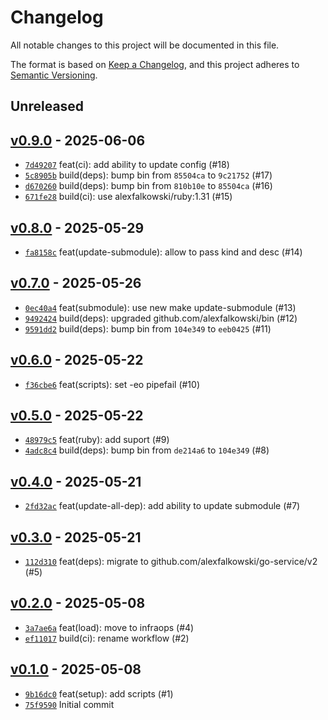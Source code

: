 # Changelog

All notable changes to this project will be documented in this file.

The format is based on [Keep a Changelog](https://keepachangelog.com/en/1.0.0/), and this project adheres to [Semantic Versioning](https://semver.org/spec/v2.0.0.html).

## Unreleased

## [v0.9.0](https://github.com/alexfalkowski/scripts/releases/tag/v0.9.0) - 2025-06-06

- [`7d49207`](https://github.com/alexfalkowski/scripts/commit/7d492073eb7c72aea9e954cba3ff867d75e2a9fb) feat(ci): add ability to update config (#18)
- [`5c8905b`](https://github.com/alexfalkowski/scripts/commit/5c8905b28880152e98888a78735875d2f8b42675) build(deps): bump bin from `85504ca` to `9c21752` (#17)
- [`d670260`](https://github.com/alexfalkowski/scripts/commit/d670260b5e1546e2908a33d5aec1e9efbab786d6) build(deps): bump bin from `810b10e` to `85504ca` (#16)
- [`671fe28`](https://github.com/alexfalkowski/scripts/commit/671fe282a476ea405eb3df4f0ba696ca4de54576) build(ci): use alexfalkowski/ruby:1.31 (#15)

## [v0.8.0](https://github.com/alexfalkowski/scripts/releases/tag/v0.8.0) - 2025-05-29

- [`fa8158c`](https://github.com/alexfalkowski/scripts/commit/fa8158ce0ff8bebdeba0d1902b6dfcc2aadd8a0c) feat(update-submodule): allow to pass kind and desc (#14)

## [v0.7.0](https://github.com/alexfalkowski/scripts/releases/tag/v0.7.0) - 2025-05-26

- [`0ec40a4`](https://github.com/alexfalkowski/scripts/commit/0ec40a41affdbe4695abce3996804bd86e1ec193) feat(submodule): use new make update-submodule (#13)
- [`9492424`](https://github.com/alexfalkowski/scripts/commit/94924245d197bd6e2bd73a88237ea18092eb2230) build(deps): upgraded github.com/alexfalkowski/bin (#12)
- [`9591dd2`](https://github.com/alexfalkowski/scripts/commit/9591dd2ade849788a04431ef439be3a65386a76d) build(deps): bump bin from `104e349` to `eeb0425` (#11)

## [v0.6.0](https://github.com/alexfalkowski/scripts/releases/tag/v0.6.0) - 2025-05-22

- [`f36cbe6`](https://github.com/alexfalkowski/scripts/commit/f36cbe6774ccc7bfc714e43084c17d0c226449f3) feat(scripts): set -eo pipefail (#10)

## [v0.5.0](https://github.com/alexfalkowski/scripts/releases/tag/v0.5.0) - 2025-05-22

- [`48979c5`](https://github.com/alexfalkowski/scripts/commit/48979c52891295b0f5bda642c4b973808935c305) feat(ruby): add suport (#9)
- [`4adc8c4`](https://github.com/alexfalkowski/scripts/commit/4adc8c43321484d35836d8369f4045a12004e8cf) build(deps): bump bin from `de214a6` to `104e349` (#8)

## [v0.4.0](https://github.com/alexfalkowski/scripts/releases/tag/v0.4.0) - 2025-05-21

- [`2fd32ac`](https://github.com/alexfalkowski/scripts/commit/2fd32ac19b79bb7960b05ace68251e025e6408d1) feat(update-all-dep): add ability to update submodule (#7)

## [v0.3.0](https://github.com/alexfalkowski/scripts/releases/tag/v0.3.0) - 2025-05-21

- [`112d310`](https://github.com/alexfalkowski/scripts/commit/112d310298db19be8bff5a9870f3b94c7eeb812c) feat(deps): migrate to github.com/alexfalkowski/go-service/v2 (#5)

## [v0.2.0](https://github.com/alexfalkowski/scripts/releases/tag/v0.2.0) - 2025-05-08

- [`3a7ae6a`](https://github.com/alexfalkowski/scripts/commit/3a7ae6aca4a4d96500cab44bc07b83f5bb2f697f) feat(load): move to infraops (#4)
- [`ef11017`](https://github.com/alexfalkowski/scripts/commit/ef11017bd90fdda542186afefd80b408ad1950af) build(ci): rename workflow (#2)

## [v0.1.0](https://github.com/alexfalkowski/scripts/releases/tag/v0.1.0) - 2025-05-08

- [`9b16dc0`](https://github.com/alexfalkowski/scripts/commit/9b16dc01f9986fa985075368071b87e47319006e) feat(setup): add scripts (#1)
- [`75f9590`](https://github.com/alexfalkowski/scripts/commit/75f95903225830217869e2c22388d2fa8ab0aad7) Initial commit
